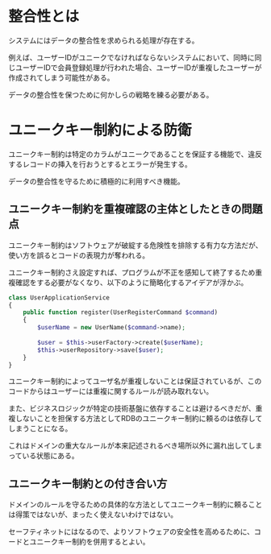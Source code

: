 # 整合性とは

システムにはデータの整合性を求められる処理が存在する。

例えば、ユーザーIDがユニークでなければならないシステムにおいて、同時に同じユーザーIDで会員登録処理が行われた場合、ユーザーIDが重複したユーザーが作成されてしまう可能性がある。

データの整合性を保つために何かしらの戦略を練る必要がある。

# ユニークキー制約による防衛

ユニークキー制約は特定のカラムがユニークであることを保証する機能で、違反するレコードの挿入を行おうとするとエラーが発生する。

データの整合性を守るために積極的に利用すべき機能。

## ユニークキー制約を重複確認の主体としたときの問題点

ユニークキー制約はソフトウェアが破綻する危険性を排除する有力な方法だが、使い方を誤るとコードの表現力が奪われる。

ユニークキー制約さえ設定すれば、プログラムが不正を感知して終了するため重複確認をする必要がなくなり、以下のように簡略化するアイデアが浮かぶ。

```php
class UserApplicationService
{
    public function register(UserRegisterCommand $command)
    {
        $userName = new UserName($command->name);
        
        $user = $this->userFactory->create($userName);
        $this->userRepository->save($user);
    }
}
```

ユニークキー制約によってユーザ名が重複しないことは保証されているが、このコードからはユーザーには重複に関するルールが読み取れない。

また、ビジネスロジックが特定の技術基盤に依存することは避けるべきだが、重複しないことを担保する方法としてRDBのユニークキー制約に頼るのは依存してしまうことになる。

これはドメインの重大なルールが本来記述されるべき場所以外に漏れ出してしまっている状態にある。

## ユニークキー制約との付き合い方

ドメインのルールを守るための具体的な方法としてユニークキー制約に頼ることは得策ではないが、まったく使えないわけではない。

セーフティネットにはなるので、よりソフトウェアの安全性を高めるために、コードとユニークキー制約を併用するとよい。
